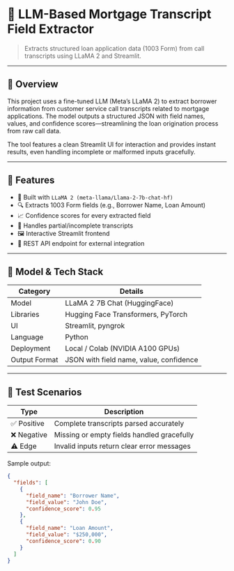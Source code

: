 # 🧠 LLM-Based Mortgage Transcript Field Extractor

> Extracts structured loan application data (1003 Form) from call transcripts using LLaMA 2 and Streamlit.

---

## 🚀 Overview

This project uses a fine-tuned LLM (Meta’s LLaMA 2) to extract borrower information from customer service call transcripts related to mortgage applications. The model outputs a structured JSON with field names, values, and confidence scores—streamlining the loan origination process from raw call data.

The tool features a clean Streamlit UI for interaction and provides instant results, even handling incomplete or malformed inputs gracefully.

---

## 🎯 Features

- 🤖 Built with `LLaMA 2 (meta-llama/Llama-2-7b-chat-hf)`
- 🔍 Extracts 1003 Form fields (e.g., Borrower Name, Loan Amount)
- 📈 Confidence scores for every extracted field
- 🧪 Handles partial/incomplete transcripts
- 🖼️ Interactive Streamlit frontend
- 🔁 REST API endpoint for external integration

---

## 🧠 Model & Tech Stack

| Category         | Details                                  |
|------------------|------------------------------------------|
| Model            | LLaMA 2 7B Chat (HuggingFace)            |
| Libraries        | Hugging Face Transformers, PyTorch       |
| UI               | Streamlit, pyngrok                        |
| Language         | Python                                   |
| Deployment       | Local / Colab (NVIDIA A100 GPUs)         |
| Output Format    | JSON with field name, value, confidence  |

---

## 🧪 Test Scenarios

| Type     | Description                                 |
|----------|---------------------------------------------|
| ✅ Positive | Complete transcripts parsed accurately      |
| ❌ Negative | Missing or empty fields handled gracefully  |
| ⚠️ Edge     | Invalid inputs return clear error messages  |

Sample output:
```json
{
  "fields": [
    {
      "field_name": "Borrower Name",
      "field_value": "John Doe",
      "confidence_score": 0.95
    },
    {
      "field_name": "Loan Amount",
      "field_value": "$250,000",
      "confidence_score": 0.90
    }
  ]
}
